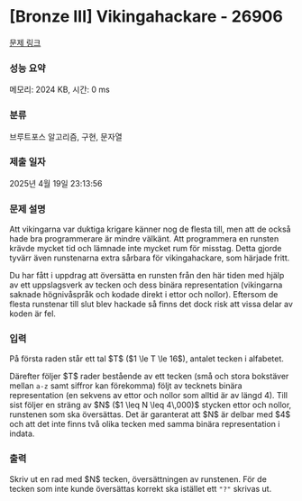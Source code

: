 # [Bronze III] Vikingahackare - 26906 

[문제 링크](https://www.acmicpc.net/problem/26906) 

### 성능 요약

메모리: 2024 KB, 시간: 0 ms

### 분류

브루트포스 알고리즘, 구현, 문자열

### 제출 일자

2025년 4월 19일 23:13:56

### 문제 설명

<p>Att vikingarna var duktiga krigare känner nog de flesta till, men att de också hade bra programmerare är mindre välkänt. Att programmera en runsten krävde mycket tid och lämnade inte mycket rum för misstag. Detta gjorde tyvärr även runstenarna extra sårbara för vikingahackare, som härjade fritt.</p>

<p>Du har fått i uppdrag att översätta en runsten från den här tiden med hjälp av ett uppslagsverk av tecken och dess binära representation (vikingarna saknade högnivåspråk och kodade direkt i ettor och nollor). Eftersom de flesta runstenar till slut blev hackade så finns det dock risk att vissa delar av koden är fel.</p>

### 입력 

 <p>På första raden står ett tal $T$ ($1 \le T \le 16$), antalet tecken i alfabetet.</p>

<p>Därefter följer $T$ rader bestående av ett tecken (små och stora bokstäver mellan <code>a-z</code> samt siffror kan förekomma) följt av tecknets binära representation (en sekvens av ettor och nollor som alltid är av längd 4). Till sist följer en sträng av $N$ ($1 \leq N \leq 4\,000)$ stycken ettor och nollor, runstenen som ska översättas. Det är garanterat att $N$ är delbar med $4$ och att det inte finns två olika tecken med samma binära representation i indata.</p>

### 출력 

 <p>Skriv ut en rad med $N$ tecken, översättningen av runstenen. För de tecken som inte kunde översättas korrekt ska istället ett <code>"?"</code> skrivas ut.</p>

